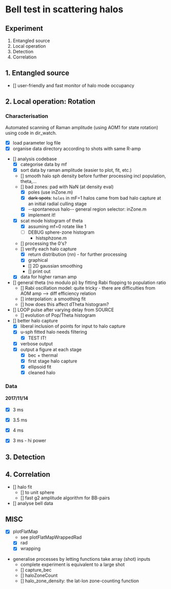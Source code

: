 # Bell test in scattering halos

## Experiment
1. Entangled source
2. Local operation
3. Detection
4. Correlation

## 1. Entangled source
- [] user-friendly and fast monitor of halo mode occupancy


## 2. Local operation: Rotation
### Characterisation
Automated scanning of Raman amplitude (using AOM1 for state rotation) using code in dir_watch.

- [x] load parameter log file
- [x] organise data directory according to shots with same R-amp
- [] analysis codebase
    - [x] categorise data by mf
    - [x] sort data by raman amplitude (easier to plot, fit, etc.)
    - [] smooth halo sph density before further processing incl population, theta,...
    - [] bad zones: pad with NaN (at density eval)
    	- [x] poles (use inZone.m)
    	- [x] ~~dark spots~~: `holes` in mF=1 halos came from bad halo capture at an initial radial culling stage
    	- [x] --spontaneous halo-- general region selector: inZone.m
        - [x] implement it!
    - [x] scat mode histogram of theta
    	- [x] assuming mf=0 rotate like 1
        - [ ] DEBUG sphere-zone histogram
            - histsphzone.m
    - [] processing the 0's?
    - [] verify each halo capture
        - [x] return distribution (nn) - for further processing
        - [x] graphical
        - [] 2D gaussian smoothing
        - [] print out
    - [x] data for higher raman amp
- [] general theta (no modulo pi) by fitting Rabi flopping to population ratio
    - [] Rabi oscillation model: quite tricky - there are difficulties from AOM amp --> diff efficiency relation
    - [] interpolation: a smoothing fit
    - [] how does this affect dTheta histogram?
- [] LOOP pulse after varying delay from SOURCE
    - [] evolution of Pop/Theta histogram
- [] better halo capture
    - [x] liberal inclusion of points for input to halo capture
    - [x] u-sph fitted halo needs filtering
        - [x] TEST IT!
    - [x] verbose output
	- [x] output a figure at each stage
		- [x] bec + thermal
		- [x] first stage halo capture
		- [x] ellipsoid fit
		- [x] cleaned halo

### Data
#### 2017/11/14
- [x] 3 ms
- [x] 3.5 ms
- [x] 4 ms
- [x] 3 ms - hi power


## 3. Detection

## 4. Correlation
- [] halo fit
    - [] to unit sphere
    - [] fast g2 amplitude algorithm for BB-pairs
- [] analyse bell data 

## MISC
- [x] plotFlatMap
    - see plotFlatMapWrappedRad
    - [x] rad
    - [x] wrapping
- generalise processes by letting functions take array (shot) inputs
    - complete experiment is equivalent to a large shot
    - [] capture_bec
    - [] haloZoneCount
    - [] halo_zone_density: the lat-lon zone-counting function

